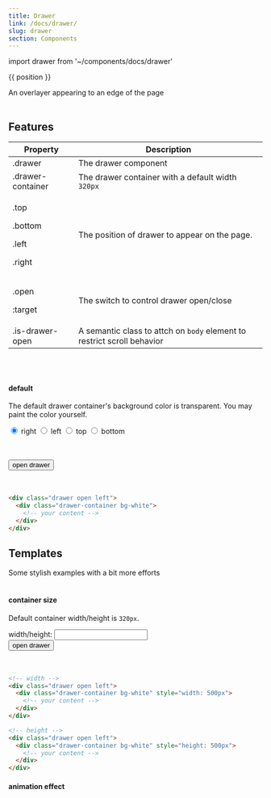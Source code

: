 ```yaml
---
title: Drawer
link: /docs/drawer/
slug: drawer
section: Components
---
```


import drawer from '~/components/docs/drawer'

<script>
export default {
  data () {
    return {
      position: 'right',
      open: false,
      background: "rgba(0,0,0,.25)",
      size: '320'
    }
  }
}
</script>

<drawer
  :style="{ background }"
  :open.sync="open"
  :drawer-classes="{ open, [position]: true }"
  :container-style="{
    width: position == 'right' || position == 'left' ? `${size}px` : undefined,
    height: position == 'top' || position == 'bottom' ? `${size}px` : undefined
  }">
  <div class="h-screen bg-white">
    {{ position }}
  </div>
</drawer>


An overlayer appearing to an edge of the page
<br>
<br>


## Features
<table class="ro-table-group ro-table-group-outline">
  <thead>
    <tr>
      <th>Property</th>
      <th>Description</th>
    </tr>
  </thead>
  <tbody class="align-baseline">
    <tr>
      <td>.drawer</td>
      <td>
        The drawer component
      </td>
    </tr>
    <tr>
      <td>.drawer-container</td>
      <td>
        The drawer container with a default width <code>320px</code>
      </td>
    </tr>
    <tr>
      <td>
        <p>.top</p>
        <p>.bottom</p>
        <p>.left</p>
        <p>.right</p>
      </td>
      <td>
        The position of drawer to appear on the page.
      </td>
    </tr>
    <tr>
      <td>
        <p>.open</p>
        <p>:target</p>
      </td>
      <td>
        The switch to control drawer open/close
      </td>
    </tr>
    <tr>
      <td>
        .is-drawer-open
      </td>
      <td>
        A semantic class to attch on <code>body</code> element to restrict scroll behavior
      </td>
    </tr>
  </tbody>
</table>
<br>
<br>


#### default
The default drawer container's background color is transparent. You may paint the color yourself.

<form class="radio-group flex flex-wrap">
  <label class="radio">
    <input type="radio" value="right" v-model="position" name="position" checked />
    right
  </label>
  <label class="radio">
    <input type="radio" value="left" v-model="position" name="position" />
    left
  </label>
  <label class="radio">
    <input type="radio" value="top" v-model="position" name="position" />
    top
  </label>
  <label class="radio">
    <input type="radio" value="bottom" v-model="position" name="position" />
    bottom
  </label>
</form>
<br>
<br>

<div>
  <button class="button text-gray-700 bg-gray-300" type="button" @click="open = true">open drawer</button>
</div>
<br>
<br>

```html {}
<div class="drawer open left">
  <div class="drawer-container bg-white">
    <!-- your content -->
  </div>
</div>
```

## Templates
Some stylish examples with a bit more efforts
<br>
<br>

#### container size
Default container width/height is `320px`.

<div class="flex items-center my-4">
  <label class="font-bold">width/height: </label>
  <input type="number" class="input border-b border-solid border-gray-300 mx-2 w-32" v-model="size" />
</div>

<div>
  <button class="button text-gray-700 bg-gray-300" type="button" @click="open = true">open drawer</button>
</div>
<br>
<br>


```html {}
<!-- width -->
<div class="drawer open left">
  <div class="drawer-container bg-white" style="width: 500px">
    <!-- your content -->
  </div>
</div>

<!-- height -->
<div class="drawer open left">
  <div class="drawer-container bg-white" style="height: 500px">
    <!-- your content -->
  </div>
</div>
```

#### animation effect
